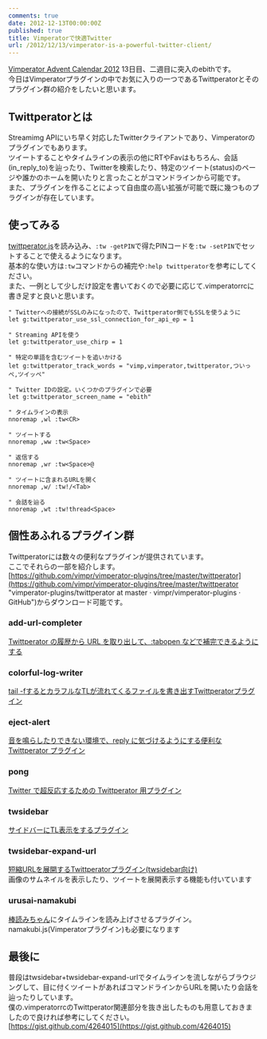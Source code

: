 ```yaml
---
comments: true
date: 2012-12-13T00:00:00Z
published: true
title: Vimperatorで快適Twitter
url: /2012/12/13/vimperator-is-a-powerful-twitter-client/
---
```


[Vimperator Advent Calendar 2012](http://atnd.org/events/34070 "Vimperator Advent Calendar 2012 : ATND") 13日目、二週目に突入のebithです。  
今日はVimperatorプラグインの中でお気に入りの一つであるTwittperatorとそのプラグイン群の紹介をしたいと思います。  

## Twittperatorとは
Streamimg APIにいち早く対応したTwitterクライアントであり、Vimperatorのプラグインでもあります。  
ツイートすることやタイムラインの表示の他にRTやFavはもちろん、会話(in\_reply\_to)を辿ったり、Twitterを検索したり、特定のツイート(status)のページや誰かのホームを開いたりと言ったことがコマンドラインから可能です。  
また、プラグインを作ることによって自由度の高い拡張が可能で既に幾つものプラグインが存在しています。

## 使ってみる
[twittperator.js](https://raw.github.com/vimpr/vimperator-plugins/master/twittperator.js)を読み込み、`:tw -getPIN`で得たPINコードを`:tw -setPIN`でセットすることで使えるようになります。  
基本的な使い方は`:tw`コマンドからの補完や`:help twittperator`を参考にしてください。  
また、一例として少しだけ設定を書いておくので必要に応じて.vimperatorrcに書き足すと良いと思います。
``` vim
" Twitterへの接続がSSLのみになったので、Twittperator側でもSSLを使うように
let g:twittperator_use_ssl_connection_for_api_ep = 1

" Streaming APIを使う
let g:twittperator_use_chirp = 1

" 特定の単語を含むツイートを追いかける
let g:twittperator_track_words = "vimp,vimperator,twittperator,ついっぺ,ツイッペ"

" Twitter IDの設定。いくつかのプラグインで必要
let g:twittperator_screen_name = "ebith"

" タイムラインの表示
nnoremap ,wl :tw<CR>

" ツイートする
nnoremap ,ww :tw<Space>

" 返信する
nnoremap ,wr :tw<Space>@

" ツイートに含まれるURLを開く
nnoremap ,w/ :tw!/<Tab>

" 会話を辿る
nnoremap ,wt :tw!thread<Space>
```

## 個性あふれるプラグイン群
Twittperatorには数々の便利なプラグインが提供されています。  
ここでそれらの一部を紹介します。  
[https://github.com/vimpr/vimperator-plugins/tree/master/twittperator](https://github.com/vimpr/vimperator-plugins/tree/master/twittperator "vimperator-plugins/twittperator at master · vimpr/vimperator-plugins · GitHub")からダウンロード可能です。

### add-url-completer
[Twittperator の履歴から URL を取り出して、:tabopen などで補完できるようにする](http://vimperator.g.hatena.ne.jp/nokturnalmortum/20110704/1309706089 "Twittperator の履歴から URL を取り出して、:tabopen などで補完できるようにする - Death to false Web browser! - vimperatorグループ")

### colorful-log-writer
[tail -fするとカラフルなTLが流れてくるファイルを書き出すTwittperatorプラグイン](http://www.flickr.com/photos/ebith/5674571479/ "colorful-log-writer | Flickr - Photo Sharing!")

### eject-alert
[音を鳴らしたりできない環境で、reply に気づけるようにする便利な Twittperator プラグイン](http://vimperator.g.hatena.ne.jp/nokturnalmortum/20120317/1331979169 "音を鳴らしたりできない環境で、reply に気づけるようにする便利な Twittperator プラグイン - Death to false Web browser! - vimperatorグループ")

### pong
[Twitter で超反応するための Twittperator 用プラグイン](http://vimperator.g.hatena.ne.jp/nokturnalmortum/20110330/1301495775 "Twitter で超反応するための Twittperator 用プラグイン - Death to false Web browser! - vimperatorグループ")

### twsidebar
[サイドバーにTL表示をするプラグイン](http://vimperator.g.hatena.ne.jp/nokturnalmortum/20111102/1320245517 "サイドバーにTL表示をするプラグイン - Death to false Web browser! - vimperatorグループ")

### twsidebar-expand-url
[短縮URLを展開するTwittperatorプラグイン(twsidebar向け)](http://d.hatena.ne.jp/ebith/20120808/1344429639 "短縮URLを展開するTwittperatorプラグイン(twsidebar向け) - おいら屋ファクトリー")  
画像のサムネイルを表示したり、ツイートを展開表示する機能も付いています

### urusai-namakubi
[棒読みちゃん](http://chi.usamimi.info/Program/Application/BouyomiChan/ "棒読みちゃん ～ 音声合成で日本語文章を読み上げるツール")にタイムラインを読み上げさせるプラグイン。namakubi.js(Vimperatorプラグイン)も必要になります

## 最後に
普段はtwsidebar+twsidebar-expand-urlでタイムラインを流しながらブラウジングして、目に付くツイートがあればコマンドラインからURLを開いたり会話を辿ったりしています。  
僕の.vimperatorrcのTwittperator関連部分を抜き出したものも用意しておきましたので良ければ参考にしてください。  
[https://gist.github.com/4264015](https://gist.github.com/4264015)
